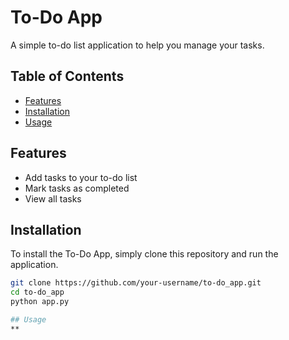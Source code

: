 # To-Do App

A simple to-do list application to help you manage your tasks.

## Table of Contents

* [Features](#features)
* [Installation](#installation)
* [Usage](#usage)


## Features

* Add tasks to your to-do list
* Mark tasks as completed
* View all tasks

## Installation

To install the To-Do App, simply clone this repository and run the application.

```bash
git clone https://github.com/your-username/to-do_app.git
cd to-do_app
python app.py

## Usage
**



